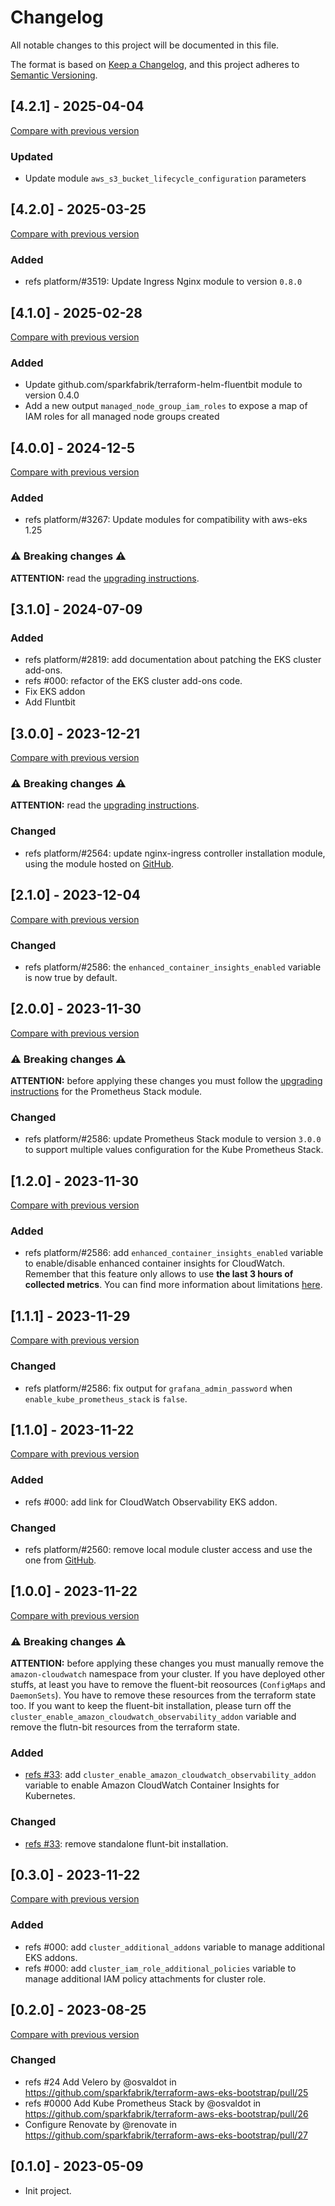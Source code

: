 # Changelog

All notable changes to this project will be documented in this file.

The format is based on [Keep a Changelog](https://keepachangelog.com/en/1.0.0/),
and this project adheres to [Semantic Versioning](https://semver.org/spec/v2.0.0.html).

## [4.2.1] - 2025-04-04

[Compare with previous version](https://github.com/sparkfabrik/terraform-aws-eks-bootstrap/compare/4.2.0...4.2.1)

### Updated

- Update module `aws_s3_bucket_lifecycle_configuration` parameters

## [4.2.0] - 2025-03-25

[Compare with previous version](https://github.com/sparkfabrik/terraform-aws-eks-bootstrap/compare/4.1.0...4.2.0)

### Added

- refs platform/#3519: Update Ingress Nginx module to version `0.8.0`

## [4.1.0] - 2025-02-28

[Compare with previous version](https://github.com/sparkfabrik/terraform-aws-eks-bootstrap/compare/4.0.0...4.1.0)

### Added

- Update github.com/sparkfabrik/terraform-helm-fluentbit module to version 0.4.0
- Add a new output `managed_node_group_iam_roles` to expose a map of IAM roles for all managed node groups created

## [4.0.0] - 2024-12-5

[Compare with previous version](https://github.com/sparkfabrik/terraform-aws-eks-bootstrap/compare/3.0.0...4.0.0)

### Added

- refs platform/#3267: Update modules for compatibility with aws-eks 1.25

### ⚠️ Breaking changes ⚠️

**ATTENTION:** read the [upgrading instructions](https://github.com/sparkfabrik/terraform-aws-eks-bootstrap/blob/4.0.0/UPGRADING.md#from-3x-to-400).

## [3.1.0] - 2024-07-09

### Added

- refs platform/#2819: add documentation about patching the EKS cluster add-ons.
- refs #000: refactor of the EKS cluster add-ons code.
- Fix EKS addon
- Add Fluntbit

## [3.0.0] - 2023-12-21

[Compare with previous version](https://github.com/sparkfabrik/terraform-aws-eks-bootstrap/compare/2.1.0...3.0.0)

### ⚠️ Breaking changes ⚠️

**ATTENTION:** read the [upgrading instructions](https://github.com/sparkfabrik/terraform-aws-eks-bootstrap/blob/3.0.0/UPGRADING.md#upgrading-from-2xy-to-300).

### Changed

- refs platform/#2564: update nginx-ingress controller installation module, using the module hosted on [GitHub](https://github.com/sparkfabrik/terraform-helm-ingress-nginx/).

## [2.1.0] - 2023-12-04

[Compare with previous version](https://github.com/sparkfabrik/terraform-aws-eks-bootstrap/compare/2.0.0...2.1.0)

### Changed

- refs platform/#2586: the `enhanced_container_insights_enabled` variable is now true by default.

## [2.0.0] - 2023-11-30

[Compare with previous version](https://github.com/sparkfabrik/terraform-aws-eks-bootstrap/compare/1.2.0...2.0.0)

### ⚠️ Breaking changes ⚠️

**ATTENTION:** before applying these changes you must follow the [upgrading instructions](https://github.com/sparkfabrik/terraform-sparkfabrik-prometheus-stack#upgrading-from-2xy-to-300) for the Prometheus Stack module.

### Changed

- refs platform/#2586: update Prometheus Stack module to version `3.0.0` to support multiple values configuration for the Kube Prometheus Stack.

## [1.2.0] - 2023-11-30

[Compare with previous version](https://github.com/sparkfabrik/terraform-aws-eks-bootstrap/compare/1.1.1...1.2.0)

### Added

- refs platform/#2586: add `enhanced_container_insights_enabled` variable to enable/disable enhanced container insights for CloudWatch. Remember that this feature only allows to use **the last 3 hours of collected metrics**. You can find more information about limitations [here](https://docs.aws.amazon.com/AmazonCloudWatch/latest/monitoring/cloudwatch-metrics-insights-limits.html).

## [1.1.1] - 2023-11-29

[Compare with previous version](https://github.com/sparkfabrik/terraform-aws-eks-bootstrap/compare/1.1.0...1.1.1)

### Changed

- refs platform/#2586: fix output for `grafana_admin_password` when `enable_kube_prometheus_stack` is `false`.

## [1.1.0] - 2023-11-22

[Compare with previous version](https://github.com/sparkfabrik/terraform-aws-eks-bootstrap/compare/1.0.0...1.1.0)

### Added

- refs #000: add link for CloudWatch Observability EKS addon.

### Changed

- refs platform/#2560: remove local module cluster access and use the one from [GitHub](https://github.com/sparkfabrik/terraform-kubernetes-cluster-access).

## [1.0.0] - 2023-11-22

[Compare with previous version](https://github.com/sparkfabrik/terraform-aws-eks-bootstrap/compare/0.3.0...1.0.0)

### ⚠️ Breaking changes ⚠️

**ATTENTION:** before applying these changes you must manually remove the `amazon-cloudwatch` namespace from your cluster. If you have deployed other stuffs, at least you have to remove the fluent-bit reosources (`ConfigMaps` and `DaemonSets`). You have to remove these resources from the terraform state too. If you want to keep the fluent-bit installation, please turn off the `cluster_enable_amazon_cloudwatch_observability_addon` variable and remove the flutn-bit resources from the terraform state.

### Added

- [refs #33](https://github.com/sparkfabrik/terraform-aws-eks-bootstrap/issues/33): add `cluster_enable_amazon_cloudwatch_observability_addon` variable to enable Amazon CloudWatch Container Insights for Kubernetes.

### Changed

- [refs #33](https://github.com/sparkfabrik/terraform-aws-eks-bootstrap/issues/33): remove standalone flunt-bit installation.

## [0.3.0] - 2023-11-22

[Compare with previous version](https://github.com/sparkfabrik/terraform-aws-eks-bootstrap/compare/0.2.0...0.3.0)

### Added

- refs #000: add `cluster_additional_addons` variable to manage additional EKS addons.
- refs #000: add `cluster_iam_role_additional_policies` variable to manage additional IAM policy attachments for cluster role.

## [0.2.0] - 2023-08-25

[Compare with previous version](https://github.com/sparkfabrik/terraform-aws-eks-bootstrap/compare/0.1.0...0.2.0)

### Changed

- refs #24 Add Velero by @osvaldot in https://github.com/sparkfabrik/terraform-aws-eks-bootstrap/pull/25
- refs #0000 Add Kube Prometheus Stack by @osvaldot in https://github.com/sparkfabrik/terraform-aws-eks-bootstrap/pull/26
- Configure Renovate by @renovate in https://github.com/sparkfabrik/terraform-aws-eks-bootstrap/pull/27

## [0.1.0] - 2023-05-09

- Init project.
